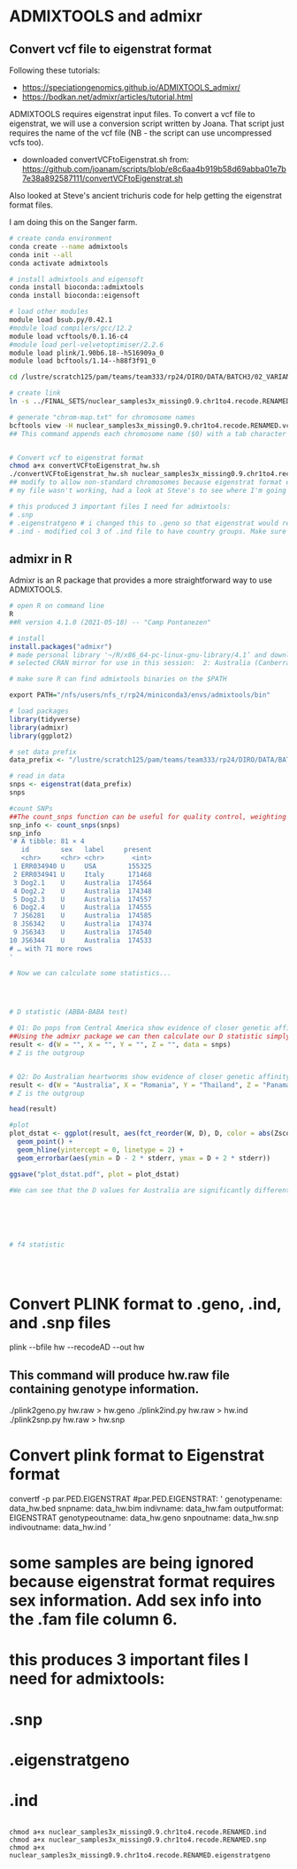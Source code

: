 # ADMIXTOOLS and admixr

## Convert vcf file to eigenstrat format

Following these tutorials:
- https://speciationgenomics.github.io/ADMIXTOOLS_admixr/
- https://bodkan.net/admixr/articles/tutorial.html

ADMIXTOOLS requires eigenstrat input files. To convert a vcf file to eigenstrat, we will use a conversion script written by Joana. That script just requires the name of the vcf file (NB - the script can use uncompressed vcfs too).
- downloaded convertVCFtoEigenstrat.sh from: https://github.com/joanam/scripts/blob/e8c6aa4b919b58d69abba01e7b7e38a892587111/convertVCFtoEigenstrat.sh

Also looked at Steve's ancient trichuris code for help getting the eigenstrat format files.

I am doing this on the Sanger farm.

```bash
# create conda environment
conda create --name admixtools
conda init --all
conda activate admixtools

# install admixtools and eigensoft
conda install bioconda::admixtools
conda install bioconda::eigensoft

# load other modules
module load bsub.py/0.42.1
#module load compilers/gcc/12.2
module load vcftools/0.1.16-c4
#module load perl-velvetoptimiser/2.2.6
module load plink/1.90b6.18--h516909a_0
module load bcftools/1.14--h88f3f91_0

cd /lustre/scratch125/pam/teams/team333/rp24/DIRO/DATA/BATCH3/02_VARIANTS/ADMIXTOOLS

# create link
ln -s ../FINAL_SETS/nuclear_samples3x_missing0.9.chr1to4.recode.RENAMED.vcf

# generate "chrom-map.txt" for chromosome names
bcftools view -H nuclear_samples3x_missing0.9.chr1to4.recode.RENAMED.vcf | cut -f 1 | uniq | awk '{print $0"\t"$0}' > chrom-map.txt
## This command appends each chromosome name ($0) with a tab character ("\t") and then repeats the chromosome name again ($0) before redirecting the output to "chrom-map.txt".


# Convert vcf to eigenstrat format
chmod a+x convertVCFtoEigenstrat_hw.sh
./convertVCFtoEigenstrat_hw.sh nuclear_samples3x_missing0.9.chr1to4.recode.RENAMED
## modify to allow non-standard chromosomes because eigenstrat format expects chromosomes to be called "1, 2, 3 etc". Indicate a "chom-map.txt" file in the vcftools command.
# my file wasn't working, had a look at Steve's to see where I'm going wrong

# this produced 3 important files I need for admixtools:
# .snp
# .eigenstratgeno # i changed this to .geno so that eigenstrat would recognise it
# .ind - modified col 3 of .ind file to have country groups. Make sure it is all 1 word e.g. needed to change "Costa Rica" to Costa_Rica".
```

## admixr in R

Admixr is an R package that provides a more straightforward way to use ADMIXTOOLS.

```bash
# open R on command line
R
##R version 4.1.0 (2021-05-18) -- "Camp Pontanezen"
```

```R
# install
install.packages("admixr")
# made personal library '~/R/x86_64-pc-linux-gnu-library/4.1’ and downloaded the admixtools package there
# selected CRAN mirror for use in this session:  2: Australia (Canberra) [https]

# make sure R can find admixtools binaries on the $PATH

export PATH="/nfs/users/nfs_r/rp24/miniconda3/envs/admixtools/bin"

# load packages
library(tidyverse)
library(admixr)
library(ggplot2)

# set data prefix
data_prefix <- "/lustre/scratch125/pam/teams/team333/rp24/DIRO/DATA/BATCH3/02_VARIANTS/ADMIXTOOLS/nuclear_samples3x_missing0.9.chr1to4.recode.RENAMED"

# read in data
snps <- eigenstrat(data_prefix)
snps

#count SNPs
##The count_snps function can be useful for quality control, weighting of admixture statistics (D, f4, etc.) in regression analyses etc.
snp_info <- count_snps(snps)
snp_info
'# A tibble: 81 × 4
   id        sex   label     present
   <chr>     <chr> <chr>       <int>
 1 ERR034940 U     USA        155325
 2 ERR034941 U     Italy      171468
 3 Dog2.1    U     Australia  174564
 4 Dog2.2    U     Australia  174348
 5 Dog2.3    U     Australia  174557
 6 Dog2.4    U     Australia  174555
 7 JS6281    U     Australia  174585
 8 JS6342    U     Australia  174374
 9 JS6343    U     Australia  174540
10 JS6344    U     Australia  174533
# … with 71 more rows
'

# Now we can calculate some statistics...




# D statistic (ABBA-BABA test)

# Q1: Do pops from Central America show evidence of closer genetic affinity with pops from Europe compared to elsewhere?
##Using the admixr package we can then calculate our D statistic simply by running:
result <- d(W = "", X = "", Y = "", Z = "", data = snps)
# Z is the outgroup


# Q2: Do Australian heartworms show evidence of closer genetic affinity with pops from Asia?
result <- d(W = "Australia", X = "Romania", Y = "Thailand", Z = "Panama", data = snps)
# Z is the outgroup

head(result)

#plot
plot_dstat <- ggplot(result, aes(fct_reorder(W, D), D, color = abs(Zscore) > 2)) +
  geom_point() +
  geom_hline(yintercept = 0, linetype = 2) +
  geom_errorbar(aes(ymin = D - 2 * stderr, ymax = D + 2 * stderr))

ggsave("plot_dstat.pdf", plot = plot_dstat)

#We can see that the D values for Australia are significantly different from 0, meaning that the data rejects the null hypothesis of no Thailand ancestry in Australians. So this suggests that Thailand admixed with the ancestors of present-day Australian worms.






# f4 statistic 





```






















# Convert PLINK format to .geno, .ind, and .snp files
plink --bfile hw --recodeAD --out hw
## This command will produce hw.raw file containing genotype information.

./plink2geno.py hw.raw > hw.geno
./plink2ind.py hw.raw > hw.ind
./plink2snp.py hw.raw > hw.snp


# Convert plink format to Eigenstrat format
convertf -p par.PED.EIGENSTRAT
#par.PED.EIGENSTRAT:
'
genotypename:	data_hw.bed
snpname:	data_hw.bim
indivname:	data_hw.fam
outputformat:	EIGENSTRAT
genotypeoutname:	data_hw.geno
snpoutname:	data_hw.snp
indivoutname:	data_hw.ind
'

# some samples are being ignored because eigenstrat format requires sex information. Add sex info into the .fam file column 6.



# this produces 3 important files I need for admixtools:
# .snp
# .eigenstratgeno
# .ind
```

chmod a+x nuclear_samples3x_missing0.9.chr1to4.recode.RENAMED.ind
chmod a+x nuclear_samples3x_missing0.9.chr1to4.recode.RENAMED.snp
chmod a+x nuclear_samples3x_missing0.9.chr1to4.recode.RENAMED.eigenstratgeno

